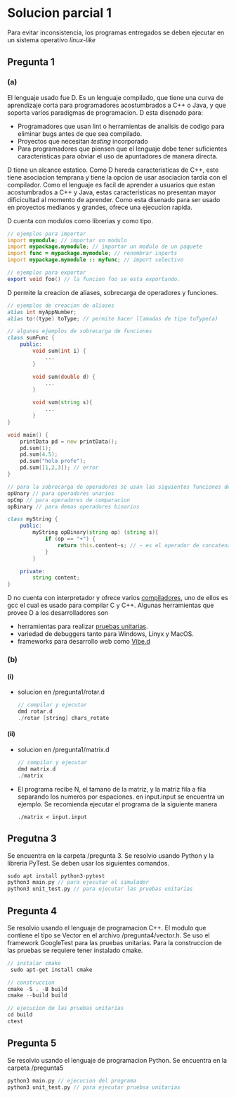 # Solucion parcial 1
Para evitar inconsistencia, los programas entregados se deben ejecutar en un sistema operativo _linux-like_

## Pregunta 1

### (a)
El lenguaje usado fue D. Es un lenguaje compilado, que tiene una curva de aprendizaje corta para programadores acostumbrados a C++ o Java, y que soporta varios paradigmas de programacion. D esta disenado para:

- Programadores que usan lint o herramientas de analisis de codigo para eliminar bugs antes de que sea compilado. 
- Proyectos que necesitan _testing_ incorporado
- Para programadores que piensen que el lenguaje debe tener suficientes caracteristicas para obviar el uso de apuntadores de manera directa.

D tiene un alcance estatico. Como D hereda caracteristicas de C++, este tiene asociacion temprana y tiene la opcion de usar asociacion tardia con el compilador. Como el lenguaje es facil de aprender a usuarios que estan acostumbrados a C++ y Java, estas caracteristicas no presentan mayor dificicultad al momento de aprender. Como esta disenado para ser usado en proyectos medianos y grandes, ofrece una ejecucion rapida.

D cuenta con modulos como librerias y como tipo. 

```d
// ejemplos para importar
import mymodule; // importar un modulo
import mypackage.mymodule; // importar un modulo de un paquete
import func = mypackage.mymodule; // renombrar inports
import mypackage.mymodule :: myfunc; // import selectivo

// ejemplos para exportar
export void foo() // la funcion foo se esta exportando.
```

D permite la creacion de aliases, sobrecarga de operadores y funciones.
```d
// ejemplos de creacion de aliases
alias int myAppNumber;
alias to!(type) toType; // permite hacer llamadas de tipo toType(a)

// algunos ejemplos de sobrecarga de funciones
class sumFunc {
    public:
        void sum(int i) {
            ...
        }

        void sum(double d) {
            ...
        }

        void sum(string s){
            ...
        }
}

void main() {
    printData pd = new printData();
    pd.sum(1);
    pd.sum(4.5);
    pd.sum("hola profe");
    pd.sum([1,2,3]); // error
}

// para la sobrecarga de operadores se usan las siguientes funciones dentro de la clase
opUnary // para operadores unarios
opCmp // para operadores de comparacion
opBinary // para demas operadores binarios

class myString {
    public:
        myString opBinary(string op) (string s){
            if (op == "+") {
                return this.content~s; // ~ es el operador de concatenacion
            }
        }

    private:
        string content;
}
```
D no cuenta con interpretador y ofrece varios [compiladores](https://dlang.org/download.html), uno de ellos es gcc el cual es usado para compilar C y C++. Algunas herramientas que provee D a los desarrolladores son

-  herramientas para realizar [pruebas unitarias](https://dlang.org/spec/unittest.html). 
- variedad de debuggers tanto para Windows, Linyx y MacOS.
- frameworks para desarrollo web como [Vibe.d](https://tour.dlang.org/tour/en/vibed/vibe-d-web-framework)

### (b)
#### (i)
-  solucion en /pregunta1/rotar.d
    ```c
    // compilar y ejecutar
    dmd rotar.d
    ./rotar [string] chars_rotate
    ```
#### (ii)
- solucion en /pregunta1/matrix.d
    ```c
    // compilar y ejecutar
    dmd matrix.d
    ./matrix
    ```
- El programa recibe N, el tamano de la matriz, y la matriz fila a fila separando los numeros por espaciones. en input.input se encuentra un ejemplo. Se recomienda ejecutar el programa de la siguiente manera
    ```
    ./matrix < input.input
    ```

## Pregutna 3
Se encuentra en la carpeta /pregunta 3. Se resolvio usando Python y la libreria PyTest. Se deben usar los siguientes comandos.
```c
sudo apt install python3-pytest
python3 main.py // para ejecutar el simulador
python3 unit_test.py // para ejecutar las pruebas unitarias
```

## Pregunta 4
Se resolvio usando el lenguaje de programacion C++. El modulo que contiene el tipo  se Vector en el archivo /pregunta4/vector.h. Se uso el framework GoogleTest para las pruebas unitarias. Para la construccion de las pruebas se requiere tener instalado cmake.
```cpp
// instalar cmake
 sudo apt-get install cmake
``` 

``` cpp
// construccion
cmake -S . -B build
cmake --build build

// ejecucion de las pruebas unitarias
cd build
ctest
```

## Pregunta 5
Se resolvio usando el lenguaje de programacion Python. Se encuentra en la carpeta /pregunta5
```c
python3 main.py // ejecucion del programa
python3 unit_test.py // para ejecutar pruebsa unitarias
```